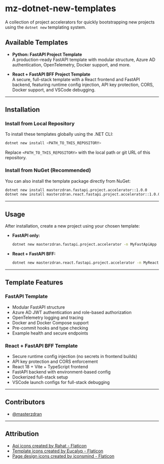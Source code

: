 # mz-dotnet-new-templates

A collection of project accelerators for quickly bootstrapping new projects using the `dotnet new` templating system.

## Available Templates

- **Python: FastAPI Project Template**  
  A production-ready FastAPI template with modular structure, Azure AD authentication, OpenTelemetry, Docker support, and more.

- **React + FastAPI BFF Project Template**  
  A secure, full-stack template with a React frontend and FastAPI backend, featuring runtime config injection, API key protection, CORS, Docker support, and VSCode debugging.

---

## Installation

### Install from Local Repository

To install these templates globally using the .NET CLI:

```sh
dotnet new install <PATH_TO_THIS_REPOSITORY>
```
Replace `<PATH_TO_THIS_REPOSITORY>` with the local path or git URL of this repository.

### Install from NuGet (Recommended)

You can also install the template package directly from NuGet:

```sh
dotnet new install masterzdran.fastapi.project.accelerator::1.0.0
dotnet new install masterzdran.react.fastapi.project.accelerator::1.0.0
```

---

## Usage

After installation, create a new project using your chosen template:

- **FastAPI only:**
  ```sh
  dotnet new masterzdran.fastapi.project.accelerator -n MyFastApiApp
  ```

- **React + FastAPI BFF:**
  ```sh
  dotnet new masterzdran.react.fastapi.project.accelerator -n MyReactFastApiBffApp
  ```

---

## Template Features

### FastAPI Template
- Modular FastAPI structure
- Azure AD JWT authentication and role-based authorization
- OpenTelemetry logging and tracing
- Docker and Docker Compose support
- Pre-commit hooks and type checking
- Example health and secure endpoints

### React + FastAPI BFF Template
- Secure runtime config injection (no secrets in frontend builds)
- API key protection and CORS enforcement
- React 18 + Vite + TypeScript frontend
- FastAPI backend with environment-based config
- Dockerized full-stack setup
- VSCode launch configs for full-stack debugging

---

## Contributors
* [@masterzdran](https://github.com/masterzdran)

---

## Attribution 
* <a href="https://www.flaticon.com/free-icons/api" title="api icons">Api icons created by Rahat - Flaticon</a>
* <a href="https://www.flaticon.com/free-icons/template" title="template icons">Template icons created by Eucalyp - Flaticon</a>
* <a href="https://www.flaticon.com/free-icons/page-design" title="page design icons">Page design icons created by iconsmind - Flaticon</a>
